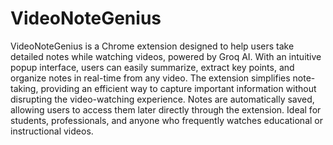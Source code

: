 # VideoNoteGenius
 VideoNoteGenius is a Chrome extension designed to help users take detailed notes while watching videos, powered by Groq AI. With an intuitive popup interface, users can easily summarize, extract key points, and organize notes in real-time from any video. The extension simplifies note-taking, providing an efficient way to capture important information without disrupting the video-watching experience. Notes are automatically saved, allowing users to access them later directly through the extension. Ideal for students, professionals, and anyone who frequently watches educational or instructional videos.
